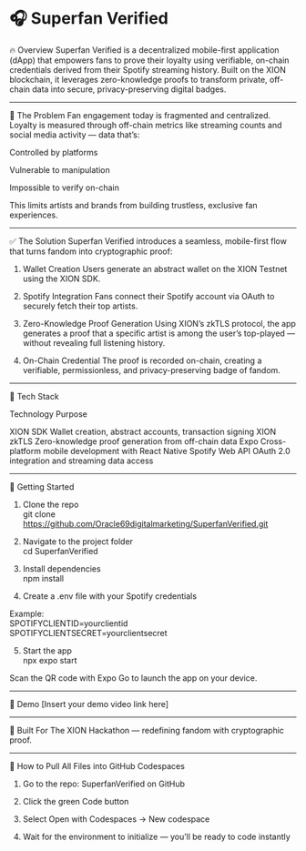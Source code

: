 # 🎧 Superfan Verified

🔥 Overview
Superfan Verified is a decentralized mobile-first application (dApp) that empowers fans to prove their loyalty using verifiable, on-chain credentials derived from their Spotify streaming history. Built on the XION blockchain, it leverages zero-knowledge proofs to transform private, off-chain data into secure, privacy-preserving digital badges.


---

🚨 The Problem
Fan engagement today is fragmented and centralized. Loyalty is measured through off-chain metrics like streaming counts and social media activity — data that’s:

Controlled by platforms

Vulnerable to manipulation

Impossible to verify on-chain


This limits artists and brands from building trustless, exclusive fan experiences.


---

✅ The Solution
Superfan Verified introduces a seamless, mobile-first flow that turns fandom into cryptographic proof:

1. Wallet Creation
Users generate an abstract wallet on the XION Testnet using the XION SDK.


2. Spotify Integration
Fans connect their Spotify account via OAuth to securely fetch their top artists.


3. Zero-Knowledge Proof Generation
Using XION’s zkTLS protocol, the app generates a proof that a specific artist is among the user’s top-played — without revealing full listening history.


4. On-Chain Credential
The proof is recorded on-chain, creating a verifiable, permissionless, and privacy-preserving badge of fandom.




---

🧰 Tech Stack

Technology	Purpose

XION SDK	Wallet creation, abstract accounts, transaction signing
XION zkTLS	Zero-knowledge proof generation from off-chain data
Expo	Cross-platform mobile development with React Native
Spotify Web API	OAuth 2.0 integration and streaming data access



---

🚀 Getting Started

1. Clone the repo  
git clone https://github.com/Oracle69digitalmarketing/SuperfanVerified.git  

2. Navigate to the project folder  
cd SuperfanVerified  

3. Install dependencies  
npm install  

4. Create a .env file with your Spotify credentials  

Example:  
SPOTIFYCLIENTID=yourclientid  
SPOTIFYCLIENTSECRET=yourclientsecret  

5. Start the app  
npx expo start

Scan the QR code with Expo Go to launch the app on your device.


---

🎥 Demo
[Insert your demo video link here]


---

🏁 Built For
The XION Hackathon — redefining fandom with cryptographic proof.


---

🧠 How to Pull All Files into GitHub Codespaces

1. Go to the repo: SuperfanVerified on GitHub


2. Click the green Code button


3. Select Open with Codespaces → New codespace


4. Wait for the environment to initialize — you’ll be ready to code instantly
